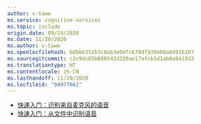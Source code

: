 ```yaml
---
author: v-tawe
ms.service: cognitive-services
ms.topic: include
origin.date: 09/24/2020
ms.date: 11/20/2020
ms.author: v-tawe
ms.openlocfilehash: bdbb6351b3c8ab3e0dfc670df930e60a0491b107
ms.sourcegitcommit: c2c9dc65b886542d220ae17afcb1d1ab0a941932
ms.translationtype: HT
ms.contentlocale: zh-CN
ms.lasthandoff: 11/20/2020
ms.locfileid: "94977661"
---
```

- [快速入门：识别来自麦克风的语音](../../get-started-speech-to-text.md)
- [快速入门：从文件中识别语音](../../get-started-speech-to-text.md)

<!-- - [Quickstart: Create a custom voice assistant](~/articles/cognitive-services/speech-service/quickstarts/voice-assistants.md) -->
